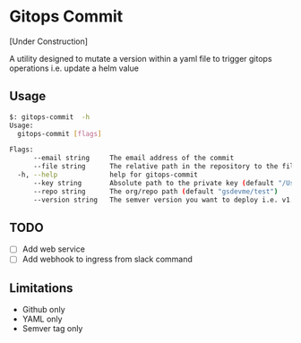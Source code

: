 # Gitops Commit

[Under Construction]

A utility designed to mutate a version within a yaml file to trigger
gitops operations i.e. update a helm value

## Usage

```bash
$: gitops-commit  -h                                                                                    
Usage:
  gitops-commit [flags]

Flags:
      --email string     The email address of the commit
      --file string      The relative path in the repository to the file (default "/deployments/values.yaml")
  -h, --help             help for gitops-commit
      --key string       Absolute path to the private key (default "/Users/gavin/.ssh/id_rsa")
      --repo string      The org/repo path (default "gsdevme/test")
      --version string   The semver version you want to deploy i.e. v1.1.2

```

## TODO

- [ ] Add web service
- [ ] Add webhook to ingress from slack command

## Limitations

- Github only
- YAML only
- Semver tag only